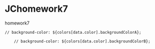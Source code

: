 # JChomework7
homework7

    // background-color: ${colors[data.color].backgroundColorA};

        // background-color: ${colors[data.color].backgroundColorB};
